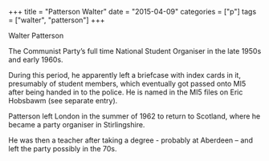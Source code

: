 +++
title = "Patterson Walter"
date = "2015-04-09"
categories = ["p"]
tags = ["walter", "patterson"]
+++

Walter Patterson

The Communist Party’s full time National Student Organiser in the late 1950s and early 1960s.

During this period, he apparently left a briefcase with index cards in it, presumably of student members, which eventually got passed onto MI5 after being handed in to the police. He is named in the MI5 files on Eric Hobsbawm (see separate entry).

Patterson left London in the summer of 1962 to return to Scotland, where he became a party organiser in Stirlingshire.

He was then a teacher after taking a degree - probably at Aberdeen – and left the party possibly in the 70s.
